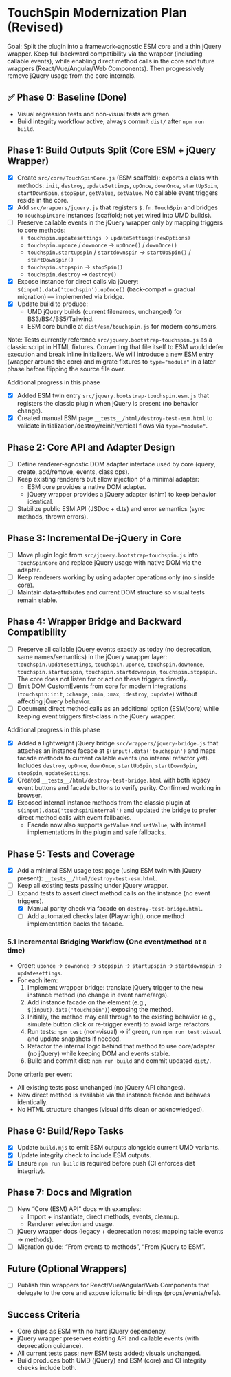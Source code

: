 # TouchSpin Modernization Plan (Revised)

Goal: Split the plugin into a framework‑agnostic ESM core and a thin jQuery wrapper. Keep full backward compatibility via the wrapper (including callable events), while enabling direct method calls in the core and future wrappers (React/Vue/Angular/Web Components). Then progressively remove jQuery usage from the core internals.

## ✅ Phase 0: Baseline (Done)
- Visual regression tests and non‑visual tests are green.
- Build integrity workflow active; always commit `dist/` after `npm run build`.

## Phase 1: Build Outputs Split (Core ESM + jQuery Wrapper)
- [x] Create `src/core/TouchSpinCore.js` (ESM scaffold): exports a class with methods: `init`, `destroy`, `updateSettings`, `upOnce`, `downOnce`, `startUpSpin`, `startDownSpin`, `stopSpin`, `getValue`, `setValue`. No callable event triggers reside in the core.
- [x] Add `src/wrappers/jquery.js` that registers `$.fn.TouchSpin` and bridges to `TouchSpinCore` instances (scaffold; not yet wired into UMD builds).
- [ ] Preserve callable events in the jQuery wrapper only by mapping triggers to core methods:
  - `touchspin.updatesettings` → `updateSettings(newOptions)`
  - `touchspin.uponce` / `downonce` → `upOnce()` / `downOnce()`
  - `touchspin.startupspin` / `startdownspin` → `startUpSpin()` / `startDownSpin()`
  - `touchspin.stopspin` → `stopSpin()`
  - `touchspin.destroy` → `destroy()`
- [x] Expose instance for direct calls via jQuery: `$(input).data('touchspin').upOnce()` (back‑compat + gradual migration) — implemented via bridge.
- [x] Update build to produce:
  - UMD jQuery builds (current filenames, unchanged) for BS3/BS4/BS5/Tailwind.
  - ESM core bundle at `dist/esm/touchspin.js` for modern consumers.

Note: Tests currently reference `src/jquery.bootstrap-touchspin.js` as a classic script in HTML fixtures. Converting that file itself to ESM would defer execution and break inline initializers. We will introduce a new ESM entry (wrapper around the core) and migrate fixtures to `type="module"` in a later phase before flipping the source file over.

Additional progress in this phase
- [x] Added ESM twin entry `src/jquery.bootstrap-touchspin.esm.js` that registers the classic plugin when jQuery is present (no behavior change).
- [x] Created manual ESM page `__tests__/html/destroy-test-esm.html` to validate initialization/destroy/reinit/vertical flows via `type="module"`.

## Phase 2: Core API and Adapter Design
- [ ] Define renderer‑agnostic DOM adapter interface used by core (query, create, add/remove, events, class ops).
- [ ] Keep existing renderers but allow injection of a minimal adapter:
  - ESM core provides a native DOM adapter.
  - jQuery wrapper provides a jQuery adapter (shim) to keep behavior identical.
- [ ] Stabilize public ESM API (JSDoc + d.ts) and error semantics (sync methods, thrown errors).

## Phase 3: Incremental De‑jQuery in Core
- [ ] Move plugin logic from `src/jquery.bootstrap-touchspin.js` into `TouchSpinCore` and replace jQuery usage with native DOM via the adapter.
- [ ] Keep renderers working by using adapter operations only (no `$` inside core).
- [ ] Maintain data‑attributes and current DOM structure so visual tests remain stable.

## Phase 4: Wrapper Bridge and Backward Compatibility
- [ ] Preserve all callable jQuery events exactly as today (no deprecation, same names/semantics) in the jQuery wrapper layer: `touchspin.updatesettings`, `touchspin.uponce`, `touchspin.downonce`, `touchspin.startupspin`, `touchspin.startdownspin`, `touchspin.stopspin`. The core does not listen for or act on these triggers directly.
- [ ] Emit DOM CustomEvents from core for modern integrations (`touchspin:init`, `:change`, `:min`, `:max`, `:destroy`, `:update`) without affecting jQuery behavior.
- [ ] Document direct method calls as an additional option (ESM/core) while keeping event triggers first‑class in the jQuery wrapper.

Additional progress in this phase
- [x] Added a lightweight jQuery bridge `src/wrappers/jquery-bridge.js` that attaches an instance facade at `$(input).data('touchspin')` and maps facade methods to current callable events (no internal refactor yet). Includes `destroy`, `upOnce`, `downOnce`, `startUpSpin`, `startDownSpin`, `stopSpin`, `updateSettings`.
- [x] Created `__tests__/html/destroy-test-bridge.html` with both legacy event buttons and facade buttons to verify parity. Confirmed working in browser.
- [x] Exposed internal instance methods from the classic plugin at `$(input).data('touchspinInternal')` and updated the bridge to prefer direct method calls with event fallbacks.
  - Facade now also supports `getValue` and `setValue`, with internal implementations in the plugin and safe fallbacks.

## Phase 5: Tests and Coverage
- [x] Add a minimal ESM usage test page (using ESM twin with jQuery present): `__tests__/html/destroy-test-esm.html`.
- [ ] Keep all existing tests passing under jQuery wrapper.
- [ ] Expand tests to assert direct method calls on the instance (no event triggers).
  - [x] Manual parity check via facade on `destroy-test-bridge.html`.
  - [ ] Add automated checks later (Playwright), once method implementation backs the facade.

### 5.1 Incremental Bridging Workflow (One event/method at a time)
- Order: `uponce` → `downonce` → `stopspin` → `startupspin` → `startdownspin` → `updatesettings`.
- For each item:
  1) Implement wrapper bridge: translate jQuery trigger to the new instance method (no change in event name/args).
  2) Add instance facade on the element (e.g., `$(input).data('touchspin')`) exposing the method.
  3) Initially, the method may call through to the existing behavior (e.g., simulate button click or re‑trigger event) to avoid large refactors.
  4) Run tests: `npm test` (non‑visual) → if green, run `npm run test:visual` and update snapshots if needed.
  5) Refactor the internal logic behind that method to use core/adapter (no jQuery) while keeping DOM and events stable.
  6) Build and commit dist: `npm run build` and commit updated `dist/`.

Done criteria per event
- All existing tests pass unchanged (no jQuery API changes).
- New direct method is available via the instance facade and behaves identically.
- No HTML structure changes (visual diffs clean or acknowledged). 

## Phase 6: Build/Repo Tasks
- [x] Update `build.mjs` to emit ESM outputs alongside current UMD variants.
- [x] Update integrity check to include ESM outputs.
- [x] Ensure `npm run build` is required before push (CI enforces dist integrity).

## Phase 7: Docs and Migration
- [ ] New “Core (ESM) API” docs with examples:
  - Import + instantiate, direct methods, events, cleanup.
  - Renderer selection and usage.
- [ ] jQuery wrapper docs (legacy + deprecation notes; mapping table events → methods).
- [ ] Migration guide: “From events to methods”, “From jQuery to ESM”.

## Future (Optional Wrappers)
- [ ] Publish thin wrappers for React/Vue/Angular/Web Components that delegate to the core and expose idiomatic bindings (props/events/refs).

## Success Criteria
- Core ships as ESM with no hard jQuery dependency.
- jQuery wrapper preserves existing API and callable events (with deprecation guidance).
- All current tests pass; new ESM tests added; visuals unchanged.
- Build produces both UMD (jQuery) and ESM (core) and CI integrity checks include both.

